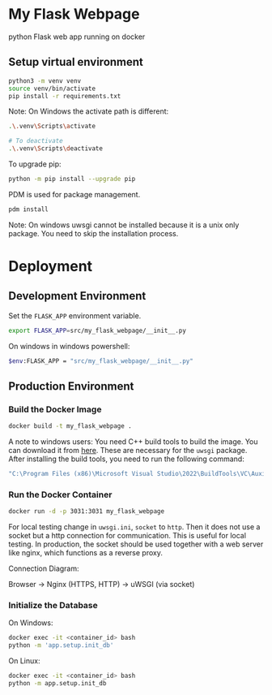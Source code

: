# My Flask Webpage
python Flask web app running on docker

## Setup virtual environment
```bash
python3 -m venv venv
source venv/bin/activate
pip install -r requirements.txt
```

Note: On Windows the activate path is different:
```bash
.\.venv\Scripts\activate

# To deactivate
.\.venv\Scripts\deactivate
```

To upgrade pip:
```bash
python -m pip install --upgrade pip
```

PDM is used for package management. 
```bash
pdm install
```

Note: On windows uwsgi cannot be installed because it is a unix only package. You need to skip the installation process.


# Deployment

## Development Environment

Set the `FLASK_APP` environment variable.
```bash
export FLASK_APP=src/my_flask_webpage/__init__.py
```

On windows in windows powershell:
```bash
$env:FLASK_APP = "src/my_flask_webpage/__init__.py"
```

## Production Environment

### Build the Docker Image
```bash
docker build -t my_flask_webpage .
```

A note to windows users: You need C++ build tools to build the image. You can download it from [here](https://visualstudio.microsoft.com/visual-cpp-build-tools/).
These are necessary for the `uwsgi` package. After installing the build tools, you need to run the following command:
```bash
"C:\Program Files (x86)\Microsoft Visual Studio\2022\BuildTools\VC\Auxiliary\Build\vcvars64.bat"
```

### Run the Docker Container
```bash
docker run -d -p 3031:3031 my_flask_webpage
```

For local testing change in `uwsgi.ini`, `socket` to `http`. Then it does not use a socket but a http connection for
communication. This is useful for local testing. In production, the socket should be used together with a web server like
nginx, which functions as a reverse proxy.

Connection Diagram:

Browser → Nginx (HTTPS, HTTP) → uWSGI (via socket)


### Initialize the Database

On Windows:

```bash
docker exec -it <container_id> bash
python -m 'app.setup.init_db'
```

On Linux:

```bash
docker exec -it <container_id> bash
python -m app.setup.init_db
```
